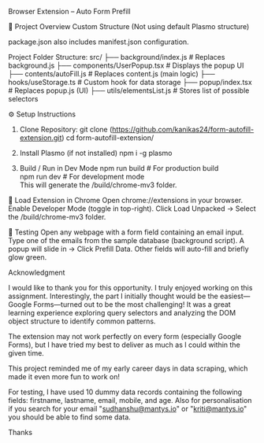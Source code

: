 Browser Extension – Auto Form Prefill

📌 Project Overview
Custom Structure (Not using default Plasmo structure)

package.json also includes manifest.json configuration.

Project Folder Structure:
src/
├── background/index.js # Replaces background.js
├── components/UserPopup.tsx # Displays the popup UI
├── contents/autoFill.js # Replaces content.js (main logic)
├── hooks/useStorage.ts # Custom hook for data storage
├── popup/index.tsx # Replaces popup.js (UI)
├── utils/elementsList.js # Stores list of possible selectors

⚙️ Setup Instructions

1. Clone Repository:
   git clone (https://github.com/kanikas24/form-autofill-extension.git)
   cd form-autofill-extension/

2. Install Plasmo (if not installed)
   npm i -g plasmo

3. Build / Run in Dev Mode
   npm run build # For production build  
   npm run dev # For development mode  
   This will generate the /build/chrome-mv3 folder.

🚀 Load Extension in Chrome
Open chrome://extensions in your browser.
Enable Developer Mode (toggle in top-right).
Click Load Unpacked → Select the /build/chrome-mv3 folder.

🧪 Testing
Open any webpage with a form field containing an email input.
Type one of the emails from the sample database (background script).
A popup will slide in → Click Prefill Data.
Other fields will auto-fill and briefly glow green.

Acknowledgment

I would like to thank you for this opportunity. I truly enjoyed working on this assignment. Interestingly, the part I initially thought would be the easiest—Google Forms—turned out to be the most challenging! It was a great learning experience exploring query selectors and analyzing the DOM object structure to identify common patterns.

The extension may not work perfectly on every form (especially Google Forms), but I have tried my best to deliver as much as I could within the given time.

This project reminded me of my early career days in data scraping, which made it even more fun to work on!

For testing, I have used 10 dummy data records containing the following fields: firstname, lastname, email, mobile, and age. Also for personalisation if you search for your email "sudhanshu@mantys.io" or "kriti@mantys.io" you should be able to find some data.

Thanks
